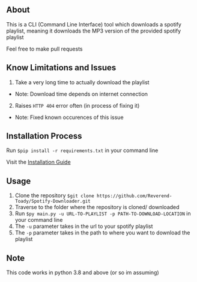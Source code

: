 ## About 


This is a CLI (Command Line Interface) tool which downloads a spotify playlist,
meaning it downloads the MP3 version of the provided spotify playlist

Feel free to make pull requests


## Know Limitations and Issues


1. Take a very long time to actually download the playlist
- Note: Download time depends on internet connection

2. Raises `HTTP 404` error often (in process of fixing it)
- Note: Fixed known occurences of this issue


## Installation Process


Run `$pip install -r requirements.txt` in your command line


Visit the [Installation Guide](https://github.com/Reverend-Toady/Spotify-Downloader/blob/main/INSTALLATION.md) 


## Usage


1. Clone the repository `$git clone https://github.com/Reverend-Toady/Spotify-Downloader.git`
2. Traverse to the folder where the repository is cloned/ downloaded
3. Run `$py main.py -u URL-TO-PLAYLIST -p PATH-TO-DOWNLOAD-LOCATION` in your command line
4. The `-u` parameter takes in the url to your spotify playlist
5. The `-p` parameter takes in the path to where you want to download the playlist


## Note


This code works in python 3.8 and above (or so im assuming)
